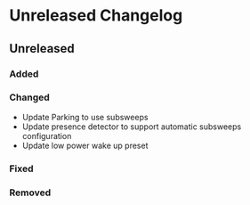 # Unreleased Changelog

## Unreleased

### Added

### Changed
- Update Parking to use subsweeps
- Update presence detector to support automatic
  subsweeps configuration
- Update low power wake up preset

### Fixed

### Removed
